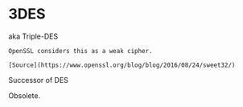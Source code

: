 # 3DES

aka Triple-DES

~~~admonish warning
OpenSSL considers this as a weak cipher.

[Source](https://www.openssl.org/blog/blog/2016/08/24/sweet32/)
~~~

Successor of DES

Obsolete.
